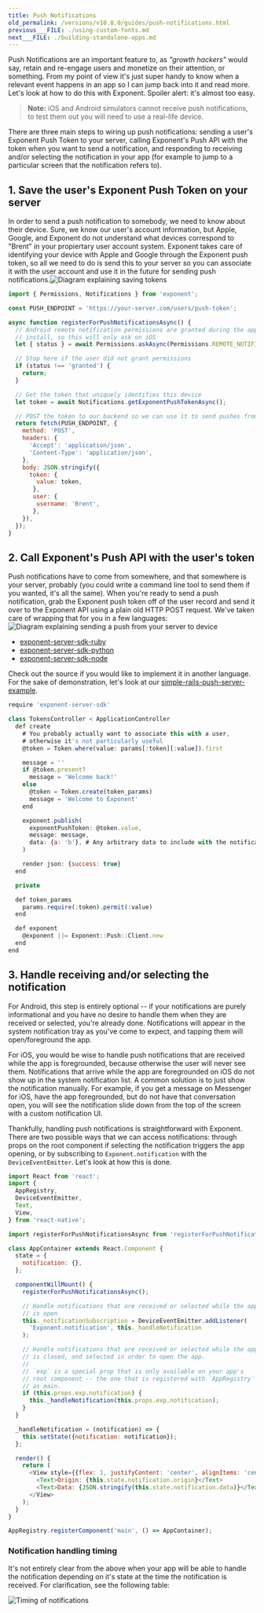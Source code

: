 ```yaml
---
title: Push Notifications
old_permalink: /versions/v10.0.0/guides/push-notifications.html
previous___FILE: ./using-custom-fonts.md
next___FILE: ./building-standalone-apps.md
---
```


Push Notifications are an important feature to, as _"growth hackers"_ would say, retain and re-engage users and monetize on their attention, or something. From my point of view it's just super handy to know when a relevant event happens in an app so I can jump back into it and read more. Let's look at how to do this with Exponent. Spoiler alert: it's almost too easy.

> **Note:** iOS and Android simulators cannot receive push notifications, to test them out you will need to use a real-life device.

There are three main steps to wiring up push notifications: sending a user's Exponent Push Token to your server, calling Exponent's Push API with the token when you want to send a notification, and responding to receiving and/or selecting the notification in your app (for example to jump to a particular screen that the notification refers to).

## 1. Save the user's Exponent Push Token on your server

In order to send a push notification to somebody, we need to know about their device. Sure, we know our user's account information, but Apple, Google, and Exponent do not understand what devices correspond to "Brent" in your propiertary user account system. Exponent takes care of identifying your device with Apple and Google through the Exponent push token, so all we need to do is send this to your server so you can associate it with the user account and use it in the future for sending push notifications.![Diagram explaining saving tokens](./saving-token.png)

```javascript
import { Permissions, Notifications } from 'exponent';

const PUSH_ENDPOINT = 'https://your-server.com/users/push-token';

async function registerForPushNotificationsAsync() {
  // Android remote notification permissions are granted during the app
  // install, so this will only ask on iOS
  let { status } = await Permissions.askAsync(Permissions.REMOTE_NOTIFICATIONS);

  // Stop here if the user did not grant permissions
  if (status !== 'granted') {
    return;
  }

  // Get the token that uniquely identifies this device
  let token = await Notifications.getExponentPushTokenAsync();

  // POST the token to our backend so we can use it to send pushes from there
  return fetch(PUSH_ENDPOINT, {
    method: 'POST',
    headers: {
      'Accept': 'application/json',
      'Content-Type': 'application/json',
    },
    body: JSON.stringify({
      token: {
        value: token,
       },
       user: {
        username: 'Brent',
       },
    }),
  });
}
```

## 2. Call Exponent's Push API with the user's token

Push notifications have to come from somewhere, and that somewhere is your server, probably (you could write a command line tool to send them if you wanted, it's all the same). When you're ready to send a push notification, grab the Exponent push token off of the user record and send it over to the Exponent API using a plain old HTTP POST request. We've taken care of wrapping that for you in a few languages:![Diagram explaining sending a push from your server to device](./sending-notification.png)

-   [exponent-server-sdk-ruby](https://github.com/exponent/exponent-server-sdk-ruby)
-   [exponent-server-sdk-python](https://github.com/exponent/exponent-server-sdk-python)
-   [exponent-server-sdk-node](https://github.com/exponent/exponent-server-sdk-node)

Check out the source if you would like to implement it in another language. For the sake of demonstration, let's look at our [simple-rails-push-server-example](https://github.com/exponent/simple-rails-push-server-example).

```javascript
require 'exponent-server-sdk'

class TokensController < ApplicationController
  def create
    # You probably actually want to associate this with a user,
    # otherwise it's not particularly useful
    @token = Token.where(value: params[:token][:value]).first

    message = ''
    if @token.present?
      message = 'Welcome back!'
    else
      @token = Token.create(token_params)
      message = 'Welcome to Exponent'
    end

    exponent.publish(
      exponentPushToken: @token.value,
      message: message,
      data: {a: 'b'}, # Any arbitrary data to include with the notification
    )

    render json: {success: true}
  end

  private

  def token_params
    params.require(:token).permit(:value)
  end

  def exponent
    @exponent ||= Exponent::Push::Client.new
  end
end
```

## 3. Handle receiving and/or selecting the notification

For Android, this step is entirely optional -- if your notifications are purely informational and you have no desire to handle them when they are received or selected, you're already done. Notifications will appear in the system notification tray as you've come to expect, and tapping them will open/foreground the app.

For iOS, you would be wise to handle push notifications that are received while the app is foregrounded, because otherwise the user will never see them. Notifications that arrive while the app are foregrounded on iOS do not show up in the system notification list. A common solution is to just show the notification manually. For example, if you get a message on Messenger for iOS, have the app foregrounded, but do not have that conversation open, you will see the notification slide down from the top of the screen with a custom notification UI.

Thankfully, handling push notifications is straightforward with Exponent. There are two possible ways that we can access notifications: through props on the root component if selecting the notification triggers the app opening, or by subscribing to `Exponent.notification` with the `DeviceEventEmitter`. Let's look at how this is done.

```javascript
import React from 'react';
import {
  AppRegistry,
  DeviceEventEmitter,
  Text,
  View,
} from 'react-native';

import registerForPushNotificationsAsync from 'registerForPushNotificationsAsync';

class AppContainer extends React.Component {
  state = {
    notification: {},
  };

  componentWillMount() {
    registerForPushNotificationsAsync();

    // Handle notifications that are received or selected while the app
    // is open
    this._notificationSubscription = DeviceEventEmitter.addListener(
      'Exponent.notification', this._handleNotification
    );

    // Handle notifications that are received or selected while the app
    // is closed, and selected in order to open the app.
    //
    // `exp` is a special prop that is only available on your app's
    // root component -- the one that is registered with `AppRegistry`
    // as main.
    if (this.props.exp.notification) {
      this._handleNotification(this.props.exp.notification);
    }
  }

  _handleNotification = (notification) => {
    this.setState({notification: notification});
  };

  render() {
    return (
      <View style={{flex: 1, justifyContent: 'center', alignItems: 'center'}}>
        <Text>Origin: {this.state.notification.origin}</Text>
        <Text>Data: {JSON.stringify(this.state.notification.data)}</Text>
      </View>
    );
  }
}

AppRegistry.registerComponent('main', () => AppContainer);
```

### Notification handling timing

It's not entirely clear from the above when your app will be able to handle the notification depending on it's state at the time the notification is received. For clarification, see the following table:

![Timing of notifications](./receiving-push.png)
